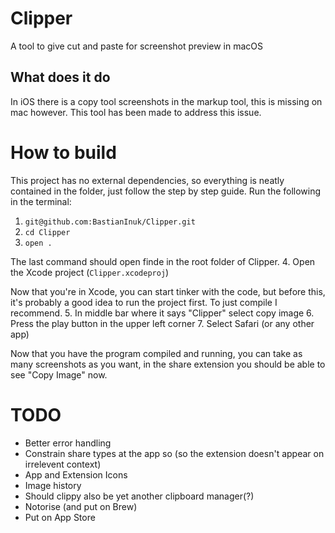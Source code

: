 # Clipper
A tool to give cut and paste for screenshot preview in macOS

## What does it do
In iOS there is a copy tool screenshots in the markup tool, this is missing on mac however. This tool has been made to address this issue.

# How to build
This project has no external dependencies, so everything is neatly contained in the folder, just follow the step by step guide.
Run the following in the terminal:
1. `git@github.com:BastianInuk/Clipper.git`
2. `cd Clipper`
3. `open .`

The last command should open finde in the root folder of Clipper. 
4. Open the Xcode project (`Clipper.xcodeproj`)

Now that you're in Xcode, you can start tinker with the code, but before this, it's probably a good idea to run the project first. To just compile I recommend.
5. In middle bar where it says "Clipper" select copy image
6. Press the play button in the upper left corner
7. Select Safari (or any other app)

Now that you have the program compiled and running, you can take as many screenshots as you want, in the share extension you should be able to see "Copy Image" now.

# TODO
- Better error handling
- Constrain share types at the app so (so the extension doesn't appear on irrelevent context)
- App and Extension Icons
- Image history
- Should clippy also be yet another clipboard manager(?)
- Notorise (and put on Brew)
- Put on App Store
